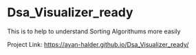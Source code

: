 # Dsa_Visualizer_ready
This is to help to understand Sorting Algorithums more easily

Project Link: https://ayan-halder.github.io/Dsa_Visualizer_ready/
